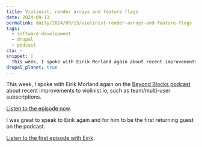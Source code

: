 ```yaml
---
title: Violinist, render arrays and feature flags
date: 2024-09-13
permalink: daily/2024/09/13/violinist-render-arrays-and-feature-flags
tags:
  - software-development
  - drupal
  - podcast
cta: ~
snippet: |
  This week, I spoke with Eirik Morland again about recent improvements to violinist.io.
drupal_planet: true
---
```


This week, I spoke with Eirik Morland again on the [Beyond Blocks podcast][0] about recent improvements to violinist.io, such as team/multi-user subscriptions.

[Listen to the episode now][1].

I was great to speak to Eirik again and for him to be the first returning guest on the podcast.

[Listen to the first episode with Eirik][2].

[0]: {{site.url}}/podcast
[1]: {{site.url}}/podcast/21-eirik-morland-violinist-2
[2]: {{site.url}}/podcast/8-eirik-morland-violinist
